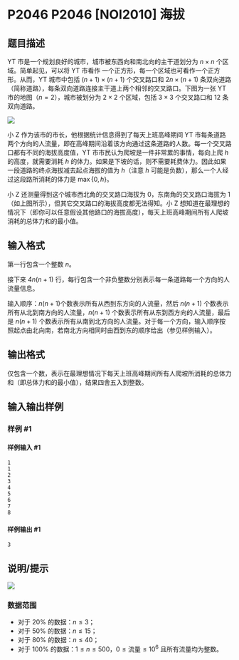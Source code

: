 # P2046 P2046 [NOI2010] 海拔

## 题目描述

YT 市是一个规划良好的城市，城市被东西向和南北向的主干道划分为 $n \times n$ 个区域。简单起见，可以将 YT 市看作 一个正方形，每一个区域也可看作一个正方形。从而，YT 城市中包括 $(n+1) \times (n+1)$ 个交叉路口和 $2n \times (n+1)$ 条双向道路（简称道路），每条双向道路连接主干道上两个相邻的交叉路口。下图为一张 YT 市的地图（$n = 2$），城市被划分为 $2 \times 2$ 个区域，包括 $3 \times 3$ 个交叉路口和 $12$ 条双向道路。

 ![](https://cdn.luogu.com.cn/upload/pic/1133.png) 

小 Z 作为该市的市长，他根据统计信息得到了每天上班高峰期间 YT 市每条道路两个方向的人流量，即在高峰期间沿着该方向通过这条道路的人数。每一个交叉路口都有不同的海拔高度值，YT 市市民认为爬坡是一件非常累的事情，每向上爬 $h$ 的高度，就需要消耗 $h$ 的体力。如果是下坡的话，则不需要耗费体力。因此如果一段道路的终点海拔减去起点海拔的值为 $h$（注意 $h$ 可能是负数），那么一个人经过这段路所消耗的体力是 $\max\{0, h\}$。

小 Z 还测量得到这个城市西北角的交叉路口海拔为 $0$，东南角的交叉路口海拔为 $1$（如上图所示），但其它交叉路口的海拔高度都无法得知。小 Z 想知道在最理想的情况下（即你可以任意假设其他路口的海拔高度），每天上班高峰期间所有人爬坡消耗的总体力和的最小值。

## 输入格式

第一行包含一个整数 $n$。

接下来 $4n(n + 1)$ 行，每行包含一个非负整数分别表示每一条道路每一个方向的人流量信息。

输入顺序：$n(n + 1)$个数表示所有从西到东方向的人流量，然后 $n(n + 1)$ 个数表示所有从北到南方向的人流量，$n(n + 1)$ 个数表示所有从东到西方向的人流量，最后是 $n(n + 1)$ 个数表示所有从南到北方向的人流量。对于每一个方向，输入顺序按照起点由北向南，若南北方向相同时由西到东的顺序给出（参见样例输入）。

## 输出格式

仅包含一个数，表示在最理想情况下每天上班高峰期间所有人爬坡所消耗的总体力和（即总体力和的最小值），结果四舍五入到整数。


## 输入输出样例

### 样例 #1

#### 样例输入 #1

```
1
1
2
3
4
5
6
7
8
```

#### 样例输出 #1

```
3
```

## 说明/提示

![](https://cdn.luogu.com.cn/upload/pic/1134.png) 

### 数据范围

- 对于 $20\%$ 的数据：$n \leq 3$；
- 对于 $50\%$ 的数据：$n \leq 15$；
- 对于 $80\%$ 的数据：$n \leq 40$；
- 对于 $100\%$ 的数据：$1 \leq n \leq 500$，$0 \leq \text{流量} \leq 10^6$ 且所有流量均为整数。
